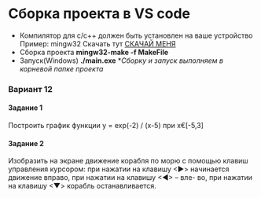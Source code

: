 # Сборка проекта в VS code
* Компилятор для с/с++ должен быть установлен на ваше устройство
Пример: mingw32
Скачать тут [СКАЧАЙ МЕНЯ](https://sourceforge.net/projects/mingw-w64/)
* Сборка проекта **mingw32-make -f MakeFile**
* Запуск(Windows) **./main.exe**
**Сборку и запуск выполняем в корневой папке проекта*


### Вариант 12
#### Задание 1
Построить график функции 
y = exp(-2) / (x-5)
при x€[-5,3]


#### Задание 2
Изобразить на экране движение корабля по морю с помощью клавиш управления курсором:
при нажатии на клавишу <►> начинается движение вправо, при нажатии на клавишу <◄> – вле-
во, при нажатии на клавишу <▼> корабль останавливается. 